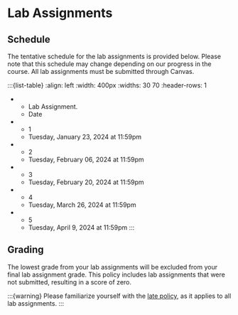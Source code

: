 # Lab Assignments


## Schedule

The tentative schedule for the lab assignments is provided below. Please note that this schedule may change depending on our progress in the course.  All lab assignments must be submitted through Canvas.

:::{list-table}
:align: left
:width: 400px
:widths: 30 70
:header-rows: 1

*   - Lab Assignment.
    - Date
*   - 1
    - Tuesday, January 23, 2024 at 11:59pm
*   - 2
    - Tuesday, February 06, 2024 at 11:59pm
*   - 3
    - Tuesday, February 20, 2024 at 11:59pm
*   - 4
    - Tuesday, March 26, 2024 at 11:59pm
*   - 5
    - Tuesday, April 9, 2024 at 11:59pm
:::

## Grading

The lowest grade from your lab assignments will be excluded from your final lab assignment grade. This policy includes lab assignments that were not submitted, resulting in a score of zero.

:::{warning}
Please familiarize yourself with the [late policy](late-policy), as it applies to all lab assignments.
:::
